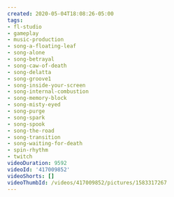 ```yaml
---
created: 2020-05-04T18:08:26-05:00
tags:
- fl-studio
- gameplay
- music-production
- song-a-floating-leaf
- song-alone
- song-betrayal
- song-caw-of-death
- song-delatta
- song-groove1
- song-inside-your-screen
- song-internal-combustion
- song-memory-block
- song-misty-eyed
- song-purge
- song-spark
- song-spook
- song-the-road
- song-transition
- song-waiting-for-death
- spin-rhythm
- twitch
videoDuration: 9592
videoId: '417009852'
videoShorts: []
videoThumbId: /videos/417009852/pictures/1583317267
---
```


